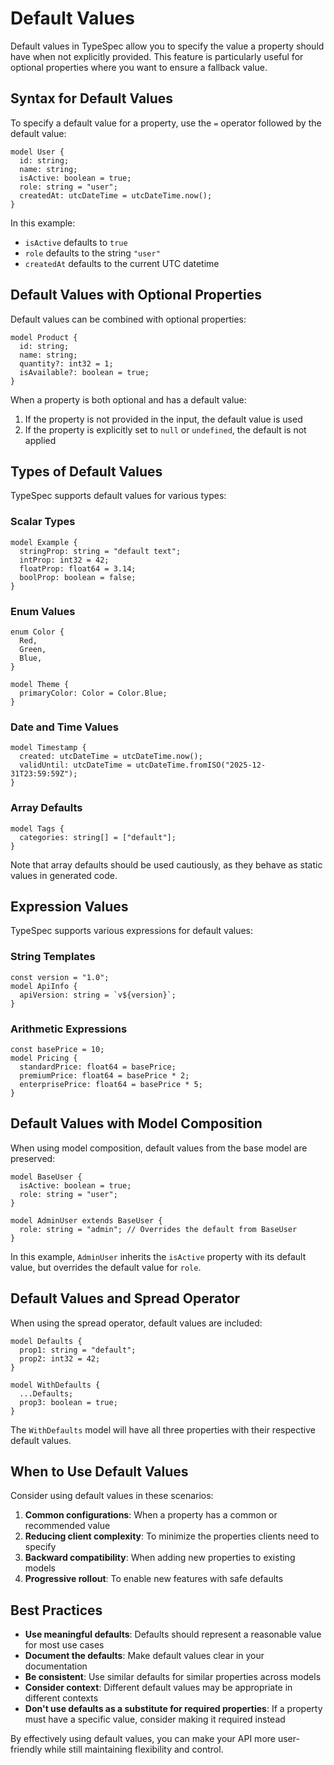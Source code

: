 # Default Values

Default values in TypeSpec allow you to specify the value a property should have when not explicitly provided. This feature is particularly useful for optional properties where you want to ensure a fallback value.

## Syntax for Default Values

To specify a default value for a property, use the `=` operator followed by the default value:

```typespec
model User {
  id: string;
  name: string;
  isActive: boolean = true;
  role: string = "user";
  createdAt: utcDateTime = utcDateTime.now();
}
```

In this example:

- `isActive` defaults to `true`
- `role` defaults to the string `"user"`
- `createdAt` defaults to the current UTC datetime

## Default Values with Optional Properties

Default values can be combined with optional properties:

```typespec
model Product {
  id: string;
  name: string;
  quantity?: int32 = 1;
  isAvailable?: boolean = true;
}
```

When a property is both optional and has a default value:

1. If the property is not provided in the input, the default value is used
2. If the property is explicitly set to `null` or `undefined`, the default is not applied

## Types of Default Values

TypeSpec supports default values for various types:

### Scalar Types

```typespec
model Example {
  stringProp: string = "default text";
  intProp: int32 = 42;
  floatProp: float64 = 3.14;
  boolProp: boolean = false;
}
```

### Enum Values

```typespec
enum Color {
  Red,
  Green,
  Blue,
}

model Theme {
  primaryColor: Color = Color.Blue;
}
```

### Date and Time Values

```typespec
model Timestamp {
  created: utcDateTime = utcDateTime.now();
  validUntil: utcDateTime = utcDateTime.fromISO("2025-12-31T23:59:59Z");
}
```

### Array Defaults

```typespec
model Tags {
  categories: string[] = ["default"];
}
```

Note that array defaults should be used cautiously, as they behave as static values in generated code.

## Expression Values

TypeSpec supports various expressions for default values:

### String Templates

```typespec
const version = "1.0";
model ApiInfo {
  apiVersion: string = `v${version}`;
}
```

### Arithmetic Expressions

```typespec
const basePrice = 10;
model Pricing {
  standardPrice: float64 = basePrice;
  premiumPrice: float64 = basePrice * 2;
  enterprisePrice: float64 = basePrice * 5;
}
```

## Default Values with Model Composition

When using model composition, default values from the base model are preserved:

```typespec
model BaseUser {
  isActive: boolean = true;
  role: string = "user";
}

model AdminUser extends BaseUser {
  role: string = "admin"; // Overrides the default from BaseUser
}
```

In this example, `AdminUser` inherits the `isActive` property with its default value, but overrides the default value for `role`.

## Default Values and Spread Operator

When using the spread operator, default values are included:

```typespec
model Defaults {
  prop1: string = "default";
  prop2: int32 = 42;
}

model WithDefaults {
  ...Defaults;
  prop3: boolean = true;
}
```

The `WithDefaults` model will have all three properties with their respective default values.

## When to Use Default Values

Consider using default values in these scenarios:

1. **Common configurations**: When a property has a common or recommended value
2. **Reducing client complexity**: To minimize the properties clients need to specify
3. **Backward compatibility**: When adding new properties to existing models
4. **Progressive rollout**: To enable new features with safe defaults

## Best Practices

- **Use meaningful defaults**: Defaults should represent a reasonable value for most use cases
- **Document the defaults**: Make default values clear in your documentation
- **Be consistent**: Use similar defaults for similar properties across models
- **Consider context**: Different default values may be appropriate in different contexts
- **Don't use defaults as a substitute for required properties**: If a property must have a specific value, consider making it required instead

By effectively using default values, you can make your API more user-friendly while still maintaining flexibility and control.
